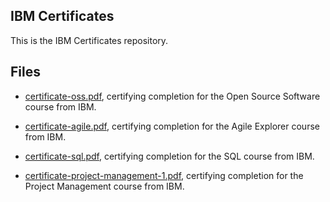 ## IBM Certificates

This is the IBM Certificates repository.

## Files

* [certificate-oss.pdf](https://github.com/gwendalminguy/holbertonschool-france-certificates-ibm/tree/main/certificates-trimester-1/certificate-oss.pdf), certifying completion for the Open Source Software course from IBM.

* [certificate-agile.pdf](https://github.com/gwendalminguy/holbertonschool-france-certificates-ibm/tree/main/certificates-trimester-1/certificate-agile.pdf), certifying completion for the Agile Explorer course from IBM.

* [certificate-sql.pdf](https://github.com/gwendalminguy/holbertonschool-france-certificates-ibm/tree/main/certificates-trimester-2/certificate-sql.pdf), certifying completion for the SQL course from IBM.

* [certificate-project-management-1.pdf](https://github.com/gwendalminguy/holbertonschool-france-certificates-ibm/tree/main/certificates-trimester-2/certificate-project-management-1.pdf), certifying completion for the Project Management course from IBM.

